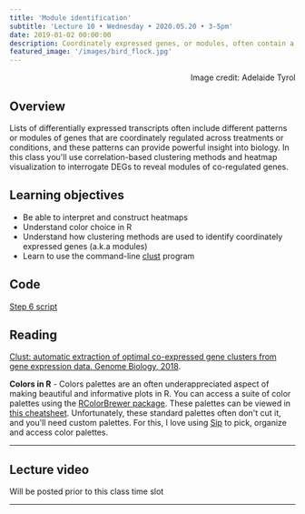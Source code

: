 ```yaml
---
title: 'Module identification'
subtitle: 'Lecture 10 • Wednesday • 2020.05.20 • 3-5pm'
date: 2019-01-02 00:00:00
description: Coordinately expressed genes, or modules, often contain a more coherent functional signature.  We'll discuss strategies for clustering expression data to identify these modules, setting the stage for downstream function enrichment analysis to be covered in the next class.
featured_image: '/images/bird_flock.jpg'
---
```


<div style="text-align: right"> Image credit: Adelaide Tyrol </div>


## Overview

Lists of differentially expressed transcripts often include different patterns or modules of genes that are coordinately regulated across treatments or conditions, and these patterns can provide powerful insight into biology.  In this class you'll use correlation-based clustering methods and heatmap visualization to interrogate DEGs to reveal modules of co-regulated genes.

## Learning objectives

* Be able to interpret and construct heatmaps
* Understand color choice in R
* Understand how clustering methods are used to identify coordinately expressed genes (a.k.a modules)
* Learn to use the command-line [clust](https://github.com/BaselAbujamous/clust) program

## Code

[Step 6 script](http://DIYtranscriptomics.github.io/Code/files/Step6_modules.R)


## Reading

[Clust: automatic extraction of optimal co-expressed gene clusters from gene expression data. Genome Biology, 2018](https://doi.org/10.1186/s13059-018-1536-8).

**Colors in R** - Colors palettes are an often underappreciated aspect of making beautiful and informative plots in R. You can access a suite of color palettes using the [RColorBrewer package](http://colorbrewer2.org).  These palettes can be viewed in [this cheatsheet](http://DIYtranscriptomics.github.io/Reading/files/colorbrewerPalettes.pdf).  Unfortunately, these standard palettes often don't cut it, and you'll need custom palettes. For this, I love using [Sip](https://sipapp.io/) to pick, organize and access color palettes.

---

## Lecture video

Will be posted prior to this class time slot

---
